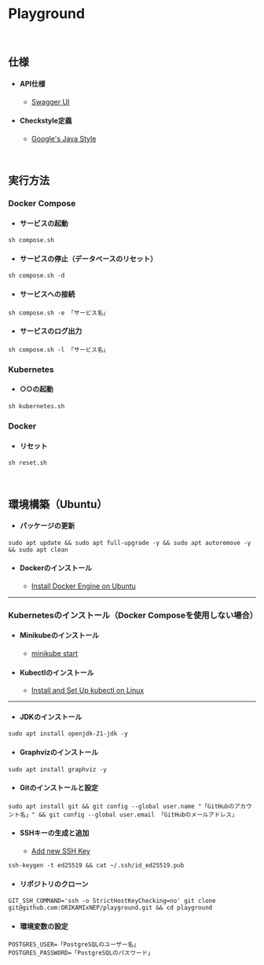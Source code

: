 # Playground

<br>

## 仕様

- #### API仕様
    - [Swagger UI](http://localhost/swagger-ui/index.html)
- #### Checkstyle定義
    - [Google's Java Style](https://github.com/checkstyle/checkstyle/blob/master/src/main/resources/google_checks.xml)

<br>

## 実行方法

### Docker Compose

- #### サービスの起動

```console
sh compose.sh
```

- #### サービスの停止（データベースのリセット）

```console
sh compose.sh -d
```

- #### サービスへの接続

```console
sh compose.sh -e 「サービス名」
```

- #### サービスのログ出力

```console
sh compose.sh -l 「サービス名」
```

### Kubernetes

- #### ○○の起動

```console
sh kubernetes.sh
```

### Docker

- #### リセット

```console
sh reset.sh
```

<br>

## 環境構築（Ubuntu）

- #### パッケージの更新

```console
sudo apt update && sudo apt full-upgrade -y && sudo apt autoremove -y && sudo apt clean
```

- #### Dockerのインストール

    - [Install Docker Engine on Ubuntu](https://docs.docker.com/engine/install/ubuntu/)

---

### Kubernetesのインストール（Docker Composeを使用しない場合）

- #### Minikubeのインストール

    - [minikube start](https://minikube.sigs.k8s.io/docs/start/?arch=%2Flinux%2Fx86-64%2Fstable%2Fbinary+download)

- #### Kubectlのインストール

    - [Install and Set Up kubectl on Linux](https://kubernetes.io/docs/tasks/tools/install-kubectl-linux/)

---

- #### JDKのインストール

```console
sudo apt install openjdk-21-jdk -y
```

- #### Graphvizのインストール

```console
sudo apt install graphviz -y
```

- #### Gitのインストールと設定

```console
sudo apt install git && git config --global user.name "「GitHubのアカウント名」" && git config --global user.email 「GitHubのメールアドレス」
```

- #### SSHキーの生成と追加
    - [Add new SSH Key](https://github.com/settings/ssh/new)

```console
ssh-keygen -t ed25519 && cat ~/.ssh/id_ed25519.pub
```

- #### リポジトリのクローン

```console
GIT_SSH_COMMAND='ssh -o StrictHostKeyChecking=no' git clone git@github.com:ORIKAMIxNEP/playground.git && cd playground
```

- #### 環境変数の設定

```env
POSTGRES_USER=「PostgreSQLのユーザー名」
POSTGRES_PASSWORD=「PostgreSQLのパスワード」
```
